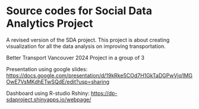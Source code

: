 # Source codes for Social Data Analytics Project

A revised version of the SDA project. This project is about creating visualization for all the data analysis on improving transportation.  

Better Transport Vancouver 2024
Project in a group of 3

Presentation using google slides: https://docs.google.com/presentation/d/19kRke5COd7H1GkTaDGPwVjq1MGOwE7VsMKdhETwSQdE/edit?usp=sharing

Dashboard using R-studio Rshiny: https://dp-sdaproject.shinyapps.io/webpage/

